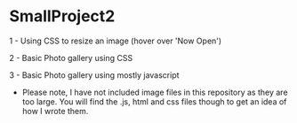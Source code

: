 # SmallProject2
1 - Using CSS to resize an image (hover over 'Now Open')

2 - Basic Photo gallery using CSS

3 - Basic Photo gallery using mostly javascript

- Please note, I have not included image files in this repository as they are too large. You will find the .js, html and css files though to get an idea of how I wrote them.
